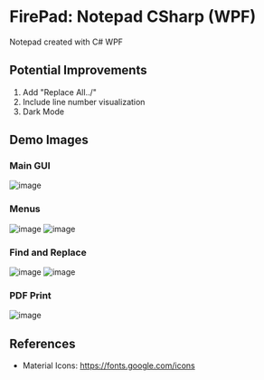 # FirePad: Notepad CSharp (WPF)
Notepad created with C# WPF

## Potential Improvements
1. Add "Replace All../"
2. Include line number visualization
3. Dark Mode

## Demo Images

### Main GUI
![image](https://user-images.githubusercontent.com/87340855/229339663-e8794497-0503-4b24-a2cd-3613c8364234.png)

### Menus
![image](https://user-images.githubusercontent.com/87340855/229339674-25b61355-d957-46b1-960e-0022f745c587.png)
![image](https://user-images.githubusercontent.com/87340855/229339682-5f277a50-69da-485e-976a-e50f99a0da94.png)

### Find and Replace
![image](https://user-images.githubusercontent.com/87340855/229339712-825e1471-01e4-43ef-a261-59e3f84212ec.png)
![image](https://user-images.githubusercontent.com/87340855/229339726-1c4147de-f93f-44cb-9b23-761ee81a52b1.png)

### PDF Print
![image](https://user-images.githubusercontent.com/87340855/229339783-01e6171b-2f51-4245-bcd5-bbd288c731d7.png)

## References
- Material Icons: https://fonts.google.com/icons
